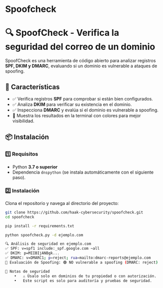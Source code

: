 # Spoofcheck

# 🔍 SpoofCheck - Verifica la seguridad del correo de un dominio
SpoofCheck es una herramienta de código abierto para analizar registros **SPF, DKIM y DMARC**, evaluando si un dominio es vulnerable a ataques de spoofing.

## 📜 Características
- ✅ Verifica registros **SPF** para comprobar si están bien configurados.
- ✅ Analiza **DKIM** para verificar su existencia en el dominio.
- ✅ Inspecciona **DMARC** y evalúa si el dominio es vulnerable a spoofing.
- 🔎 Muestra los resultados en la terminal con colores para mejor visibilidad.

## 📦 Instalación

### **1️⃣ Requisitos**
- Python **3.7 o superior**
- Dependencia `dnspython` (se instala automáticamente con el siguiente paso).

### **2️⃣ Instalación**
Clona el repositorio y navega al directorio del proyecto:
```bash
git clone https://github.com/haak-cybersecurity/spoofcheck.git
cd spoofcheck

pip install -r requirements.txt

python spoofcheck.py -d ejemplo.com

🔍 Análisis de seguridad en ejemplo.com
✅ SPF: v=spf1 include:_spf.google.com ~all
✅ DKIM: p=MIIBIjANBgk...
✅ DMARC: v=DMARC1; p=reject; rua=mailto:dmarc-reports@ejemplo.com
🔎 Evaluación de Spoofing: 🟢 NO vulnerable a spoofing (DMARC: reject)

🔐 Notas de seguridad
	•	⚠️ Úsalo solo en dominios de tu propiedad o con autorización.
	•	Este script es solo para auditoría y pruebas de seguridad.
